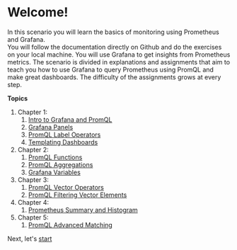 # Welcome!

In this scenario you will learn the basics of monitoring using Prometheus and Grafana.  
You will follow the documentation directly on Github and do the exercises on your local machine.
You will use Grafana to get insights from Prometheus metrics. 
The scenario is divided in explanations and assignments that aim 
to teach you how to use Grafana to query Prometheus using PromQL and make great dashboards.
The difficulty of the assignments grows at every step.

**Topics**
1. Chapter 1:
    1. [Intro to Grafana and PromQL](chapter1/01%20-%20Intro%20Grafana%20Prom%20QL.md)
    1. [Grafana Panels](chapter1/02%20-%20Panel%20Info.md)
    1. [PromQL Label Operators](chapter1/03%20-%20Label%20Operators.md)
    1. [Templating Dashboards](chapter1/04%20-%20Templating%20Dashboards.md)
1. Chapter 2:
    1. [PromQL Functions](chapter2/01%20-%20Using%20Functions.md)
    1. [PromQL Aggregations](chapter2/02%20-%20Aggregations.md)
    1. [Grafana  Variables](chapter2/03%20-%20Interval%20Variable.md)
1. Chapter 3:
    1. [PromQL Vector Operators](chapter3/01%20-%20Operators.md)
    1. [PromQL Filtering Vector Elements](chapter3/02%20-%20Filtering.md)
1. Chapter 4:
    1. [Prometheus Summary and Histogram](chapter4/01%20-%20Summary%20And%20Histogram.md)
1. Chapter 5:
    1. [PromQL Advanced Matching](chapter5/01%20-%20Advanced%20Matching.md)

Next, let's [start](chapter1/)
